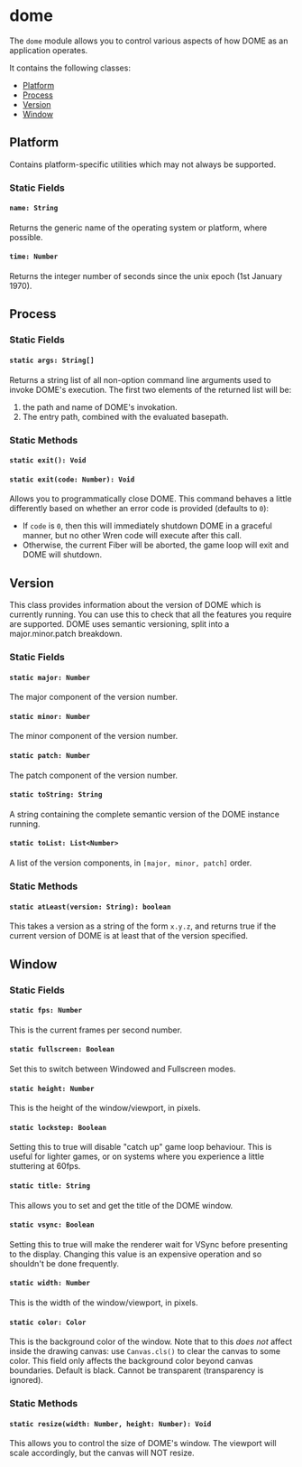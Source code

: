 <!-- [< Back](.) -->

# dome

The `dome` module allows you to control various aspects of how DOME as an application operates.

It contains the following classes:

- [Platform](#platform)
- [Process](#process)
- [Version](#version)
- [Window](#window)

## Platform

Contains platform-specific utilities which may not always be supported.

### Static Fields

#### `name: String`
Returns the generic name of the operating system or platform, where possible.

#### `time: Number`
Returns the integer number of seconds since the unix epoch (1st January 1970).

## Process

### Static Fields
#### `static args: String[]`
Returns a string list of all non-option command line arguments used to invoke DOME's execution. The first two elements of the returned list will be:

1. the path and name of DOME's invokation.
2. The entry path, combined with the evaluated basepath.

### Static Methods

#### `static exit(): Void`

#### `static exit(code: Number): Void`

Allows you to programmatically close DOME. This command behaves a little differently based on whether an error code is provided (defaults to `0`):

- If `code` is `0`, then this will immediately shutdown DOME in a graceful manner, but no other Wren code will execute after this call.
- Otherwise, the current Fiber will be aborted, the game loop will exit and DOME will shutdown.

## Version
This class provides information about the version of DOME which is currently running. You can use this to check that all the features you require are supported.
DOME uses semantic versioning, split into a major.minor.patch breakdown.

### Static Fields
#### `static major: Number`
The major component of the version number.
#### `static minor: Number`
The minor component of the version number.
#### `static patch: Number`
The patch component of the version number.
#### `static toString: String`
A string containing the complete semantic version of the DOME instance running.

#### `static toList: List<Number>`
A list of the version components, in `[major, minor, patch]` order.

### Static Methods
#### `static atLeast(version: String): boolean`
This takes a version as a string of the form `x.y.z`, and returns true if the current version of DOME is at least that of the version specified.


## Window

### Static Fields

#### `static fps: Number`

This is the current frames per second number.

#### `static fullscreen: Boolean`

Set this to switch between Windowed and Fullscreen modes.

#### `static height: Number`

This is the height of the window/viewport, in pixels.

#### `static lockstep: Boolean`

Setting this to true will disable "catch up" game loop behaviour. This is useful for lighter games, or on systems where you experience a little stuttering at 60fps.

#### `static title: String`

This allows you to set and get the title of the DOME window.

#### `static vsync: Boolean`

Setting this to true will make the renderer wait for VSync before presenting to the display. Changing this value is an expensive operation and so shouldn't be done frequently.

#### `static width: Number`

This is the width of the window/viewport, in pixels.

#### `static color: Color`

This is the background color of the window. Note that to this _does not_ affect inside the drawing canvas: use `Canvas.cls()` to clear the canvas to some color. This field only affects the background color beyond canvas boundaries. Default is black. Cannot be transparent (transparency is ignored).

### Static Methods

#### `static resize(width: Number, height: Number): Void`

This allows you to control the size of DOME's window. The viewport will scale accordingly, but the canvas will NOT resize.
